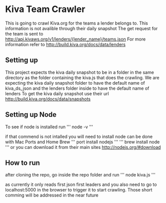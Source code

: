 # Kiva Team Crawler
This is going to crawl Kiva.org for the teams a lender belongs to. This information is not avalible through their daily snapshot
The get request for the team is sent to http://api.kivaws.org/v1/lenders/{lender_name}/teams.json 
For more information refer to http://build.kiva.org/docs/data/lenders

## Setting up
This project expects the kiva daily snapshot to be in a folder in the same directory as the folder containing the kiva.js that does the crawling. 
We are expecting the kiva daily snapshot folder to have the default name of kiva_ds_json and the lenders folder inside to have the default name of lenders
To get the kiva daily snapshot use their url http://build.kiva.org/docs/data/snapshots

## Setting up Node

To see if node is installed run
'''
node -v
'''

if that commend is not intalled you will need to install node
can be done with Mac Ports and Home Brew
'''
port install nodejs
'''
'''
brew install node
'''
or you can download it from their main sites http://nodejs.org/#download

## How to run
after cloning the repo, go inside the repo folder and run
''' 
node kiva.js 
'''

as currently it only reads first json first leaders and you also need to go to localhost:5000 in the browser to trigger it to start crawling.
Those short comming will be addressed in the near future
 
